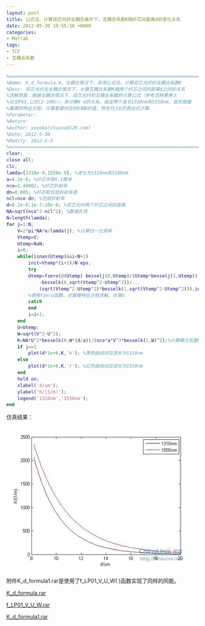 ```yaml
---
layout: post
title: 公式法，计算双芯光纤全耦合条件下，互耦合系数K随纤芯间距离d的变化关系
date: 2012-05-30 19:55:10 +0800
categories:
- Matlab
tags:
- TCF
- 互耦合系数
---
```


```matlab
%==========================================================================
%Name: K_d_formula.m，全耦合情况下，采用公式法，计算双芯光纤的互耦合系数K
%Desc: 双芯光纤在全耦合情况下，计算互耦合系数K随两个纤芯之间的距离d之间的关系
%求解思路：根据全耦合情况下，双芯光纤的互耦合系数的计算公式（参考范林勇博士
%论文P43,公式(2-100)），来计算K-d的关系。给定两个波长1310nm和1550nm，首先根据
%基模的特征方程，计算基模对应的U和W的值，然后代入K的表达式计算。
%Parameter:
%Return:
%Author: yoyoba(stuyou@126.com)
%Date: 2012-5-30
%Modify: 2012-6-3
%==========================================================================
clear;
close all;
clc;
lamda=[1310e-9,1550e-9]; %波长为1310nm和1500nm
a=4.1e-6; %纤芯半径4.1微米
nco=1.44902; %纤芯折射率
dn=0.005; %纤芯和包层折射率差
ncl=nco-dn; %包层折射率
d=8.2e-6:1e-7:20e-6; %双芯光纤两个纤芯之间的距离
NA=sqrt(nco^2-ncl^2); %数值孔径
N=length(lamda);
for j=1:N;
    V=2*pi*NA*a/lamda(j); %计算归一化频率
    Vtemp=V;
    Utemp=NaN;
    i=0;
    while(isnan(Utemp)&&i<N+1)
        init=Vtemp*(i+1)/N-eps;
        try
        Utemp=fzero(@(Utemp) besselj(0,Utemp)/(Utemp*besselj(1,Utemp))...
            -besselk(0,sqrt(Vtemp^2-Utemp^2))/...
            (sqrt(Vtemp^2-Utemp^2)*besselk(1,sqrt(Vtemp^2-Utemp^2))),init);
        %使用fzero函数，对基模特征方程求解，计算U
        catch
        end
        i=i+1;
    end
    U=Utemp;
    W=sqrt(V^2-U^2);
    K=NA*U^2*besselk(0,W*(d/a))/(nco*a*V^3*besselk(1,W)^2);%计算耦合系数K的公式
    if j==1
        plot(d*1e+6,K,'k'); %黑色曲线对应波长为1310nm
    else
        plot(d*1e+6,K,'r'); %红色曲线对应波长为1550nm
    end
    hold on;
    xlabel('d/um');
    ylabel('K/(1/m)');
    legend('1310nm','1550nm');
end
```

仿真结果：

![](https://github.com/stuyou/stuyou.github.io/raw/master/_posts/image/K-d.jpg)

附件K_d_formula1.rar是使用了f_LP01_V_U_W( )函数实现了同样的同能。

[K_d_formula.rar](https://github.com/stuyou/stuyou.github.io/raw/master/_posts/data/K_d_formula.rar) 

[f_LP01_V_U_W.rar](https://github.com/stuyou/stuyou.github.io/raw/master/_posts/data/f_LP01_V_U_W.rar)

[K_d_formula1.rar](https://github.com/stuyou/stuyou.github.io/raw/master/_posts/data/K_d_formula1.rar)
